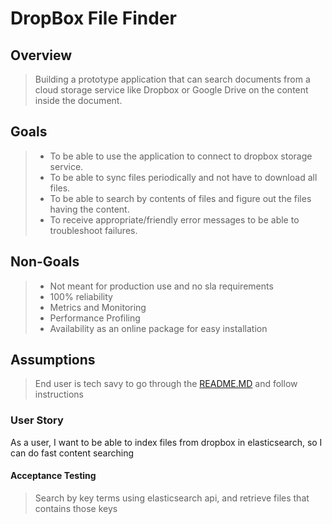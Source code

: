 # DropBox File Finder

## Overview

> Building a prototype application that can search documents from a cloud storage service like Dropbox or Google Drive on the content inside the document. 

## Goals

> * To be able to use the application to connect to dropbox storage service.
> * To be able to sync files periodically and not have to download all files.
> * To be able to search by contents of files and figure out the files having the content.
> * To receive appropriate/friendly error messages to be able to troubleshoot failures.

## Non-Goals 

> * Not meant for production use and no sla requirements
> * 100% reliability
> * Metrics and Monitoring
> * Performance Profiling
> * Availability as an online package for easy installation

## Assumptions 

> End user is tech savy to go through the [README.MD](https://github.com/TapasSenapati/DropBoxFileFinder/blob/main/README.md) and follow instructions




### User Story 

As a user, I want to be able to index files from dropbox in elasticsearch, so I can do fast content searching

#### Acceptance Testing

> Search by key terms using elasticsearch api, and retrieve files that contains those keys


